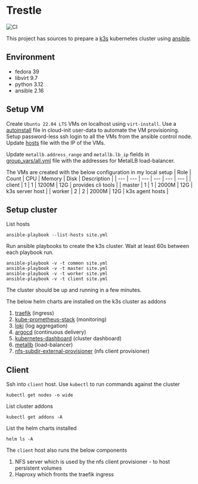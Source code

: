 # Trestle

![CI](https://github.com/jostho/trestle/workflows/CI/badge.svg)

This project has sources to prepare a [k3s](https://github.com/k3s-io/k3s) kubernetes cluster using [ansible](https://github.com/ansible/ansible).

## Environment

* fedora 39
* libvirt 9.7
* python 3.12
* ansible 2.16

## Setup VM

Create `Ubuntu 22.04 LTS` VMs on localhost using `virt-install`.
Use a [autoinstall](https://ubuntu.com/server/docs/install/autoinstall-reference) file in cloud-init user-data to automate the VM provisioning.
Setup password-less ssh login to all the VMs from the ansible control node. Update [hosts](hosts) file with the IP of the VMs.

Update `metallb.address_range` and `metallb.lb_ip` fields in [group_vars/all.yml](group_vars/all.yml) file with the addresses for MetalLB load-balancer.

The VMs are created with the below configuration in my local setup
| Role | Count | CPU | Memory | Disk | Description |
| --- | --- | --- | --- | --- | --- |
| client | 1 | 1 | 1200M | 12G | provides cli tools |
| master | 1 | 1 | 2000M | 12G | k3s server host |
| worker | 2 | 2 | 2000M | 12G | k3s agent hosts |

## Setup cluster

List hosts

    ansible-playbook --list-hosts site.yml

Run ansible playbooks to create the k3s cluster. Wait at least 60s between each playbook run.

    ansible-playbook -v -t common site.yml
    ansible-playbook -v -t master site.yml
    ansible-playbook -v -t worker site.yml
    ansible-playbook -v -t client site.yml

The cluster should be up and running in a few minutes.

The below helm charts are installed on the k3s cluster as addons
1. [traefik](https://github.com/traefik/traefik-helm-chart) (ingress)
1. [kube-prometheus-stack](https://prometheus-community.github.io/helm-charts) (monitoring)
1. [loki](https://grafana.github.io/helm-charts) (log aggregation)
1. [argocd](https://github.com/argoproj/argo-helm) (continuous delivery)
1. [kubernetes-dashboard](https://github.com/kubernetes/dashboard) (cluster dashboard)
1. [metallb](https://github.com/metallb/metallb) (load-balancer)
1. [nfs-subdir-external-provisioner](https://kubernetes-sigs.github.io/nfs-subdir-external-provisioner) (nfs client provisioner)

## Client

Ssh into `client` host. Use `kubectl` to run commands against the cluster

    kubectl get nodes -o wide

List cluster addons

    kubectl get addons -A

List the helm charts installed

    helm ls -A

The `client` host also runs the below components
1. NFS server which is used by the nfs client provisioner - to host persistent volumes
1. Haproxy which fronts the traefik ingress
